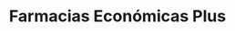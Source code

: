 ---
title: "Farmacias Económicas Plus"
url: /cholula-puebla/farmacias-economicas-plus-avenida-miguel-hidalgo/
shop: Drogerie
---